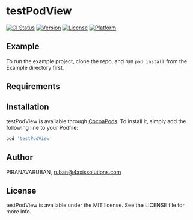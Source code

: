 # testPodView

[![CI Status](https://img.shields.io/travis/PIRANAVARUBAN/testPodView.svg?style=flat)](https://travis-ci.org/PIRANAVARUBAN/testPodView)
[![Version](https://img.shields.io/cocoapods/v/testPodView.svg?style=flat)](https://cocoapods.org/pods/testPodView)
[![License](https://img.shields.io/cocoapods/l/testPodView.svg?style=flat)](https://cocoapods.org/pods/testPodView)
[![Platform](https://img.shields.io/cocoapods/p/testPodView.svg?style=flat)](https://cocoapods.org/pods/testPodView)

## Example

To run the example project, clone the repo, and run `pod install` from the Example directory first.

## Requirements

## Installation

testPodView is available through [CocoaPods](https://cocoapods.org). To install
it, simply add the following line to your Podfile:

```ruby
pod 'testPodView'
```

## Author

PIRANAVARUBAN, ruban@4axissolutions.com

## License

testPodView is available under the MIT license. See the LICENSE file for more info.
